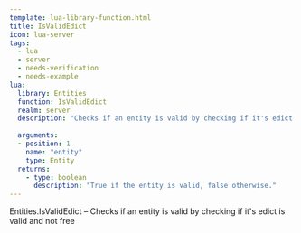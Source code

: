 ```yaml
---
template: lua-library-function.html
title: IsValidEdict
icon: lua-server
tags:
  - lua
  - server
  - needs-verification
  - needs-example
lua:
  library: Entities
  function: IsValidEdict
  realm: server
  description: "Checks if an entity is valid by checking if it's edict is valid and not free"
  
  arguments:
  - position: 1
    name: "entity"
    type: Entity
  returns:
    - type: boolean
      description: "True if the entity is valid, false otherwise."
---
```


<div class="lua__search__keywords">
Entities.IsValidEdict &#x2013; Checks if an entity is valid by checking if it's edict is valid and not free
</div>
